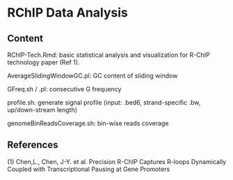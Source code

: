 # RChIP Data Analysis

## Content
RChIP-Tech.Rmd: basic statistical analysis and visualization for R-ChIP technology paper (Ref 1).

AverageSlidingWindowGC.pl: GC content of sliding window

GFreq.sh / .pl: consecutive G frequency

profile.sh: generate signal profile (input: .bed6, strand-specific .bw, up/down-stream length)

genomeBinReadsCoverage.sh: bin-wise reads coverage

## References
(1) Chen,L., Chen, J-Y. et al. Precision R-ChIP Captures R-loops Dynamically Coupled with Transcriptional Pausing at Gene Promoters
